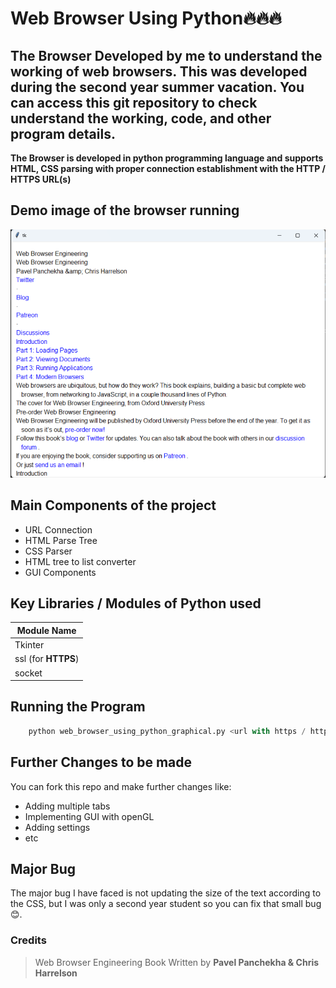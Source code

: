 # Web Browser Using Python🔥🔥🔥  

The Browser Developed by me to understand the working of web browsers. This was developed during the second year summer vacation. You can access this git repository to check understand the working, code, and other program details.  
--
**The Browser is developed in python programming language and supports HTML, CSS parsing with proper connection establishment with the HTTP / HTTPS URL(s)**  
## Demo image of the browser running  
<img src = "/demo_img.png" alt = "Demo Image of the Browser Running"/><br/>
## Main Components of the project
* URL Connection
* HTML Parse Tree
* CSS Parser
* HTML tree to list converter
* GUI Components

## Key Libraries / Modules of Python used
|Module Name|
|-----------|
|Tkinter|
|ssl (for **HTTPS**)    |
|socket|

## Running the Program
```Python
    python web_browser_using_python_graphical.py <url with https / http specified>
```
## Further Changes to be made  
You can fork this repo and make further changes like:
* Adding multiple tabs
* Implementing GUI with openGL
* Adding settings
* etc
## Major Bug  
The major bug I have faced is not updating the size of the text according to the CSS, but I was only a second year student so you can fix that small bug 😊.
### Credits
>Web Browser Engineering Book Written by **Pavel Panchekha & Chris Harrelson**
